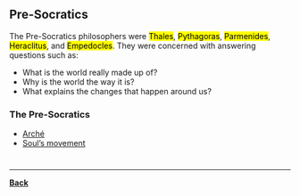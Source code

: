 ## Pre-Socratics
The Pre-Socratics philosophers were <mark class="hltr-blue">Thales</mark>, <mark class="hltr-blue">Pythagoras</mark>, <mark class="hltr-blue">Parmenides</mark>, <mark class="hltr-blue">Heraclitus</mark>, and <mark class="hltr-blue">Empedocles</mark>. They were concerned with answering questions such as:
- What is the world really made up of?
- Why is the world the way it is?
- What explains the changes that happen around us?
### The Pre-Socratics
- [Arché](Arché.md)
- [Soul’s movement](SoulMovement.md)


# 
---
**[Back](PSYCHPrelimCh1.md)**